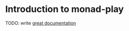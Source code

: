 # Introduction to monad-play

TODO: write [great documentation](http://jacobian.org/writing/what-to-write/)
